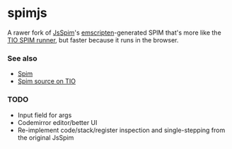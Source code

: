 # spimjs

A rawer fork of [JsSpim](https://shawnzhong.github.io/JsSpim/)'s [emscripten](https://emscripten.org/)-generated SPIM that's more like the [TIO SPIM runner](https://tio.run/#spim), but faster because it runs in the browser.

### See also

- [Spim](http://spimsimulator.sourceforge.net/)
- [Spim source on TIO](https://github.com/TryItOnline/spim)

### TODO

- Input field for args
- Codemirror editor/better UI
- Re-implement code/stack/register inspection and single-stepping from the original JsSpim
